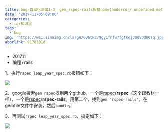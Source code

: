 ```yaml
---
title: bug-自动化测试1-3  gem_rspec-rails报错nomethoderror/ undefined method 'this' for
date: '2017-11-05 09:00'
categories:
  - ror知识点
tags:
  - bug
img: 'https://ws1.sinaimg.cn/large/006tNc79gy1fnfw7fgtkoj30dv0dh0sq.jpg'
abbrlink: 9178391d
---
```


* 201711
* 编程+rails





1、执行`rspec leap_year_spec.rb`报错如下：

![](https://ws1.sinaimg.cn/large/006tKfTcgy1fl4zs344p3j30zy0hen0c.jpg)



2、google搜索`gem rspec`找到两个github，一个是[rspec](https://github.com/rspec)/**rspec**（这个跟教材一样），一个是[rspec](https://github.com/rspec)/**rspec-rails**。用第二个，找到`gem 'rspec-rails'`，在gemfile文件中安装，然后`bundle`。



3、再测试`rspec leap_year_spec.rb`，搞定如下：

![](https://ws4.sinaimg.cn/large/006tKfTcgy1fl4zvzvzirj30ym0pqadr.jpg)

